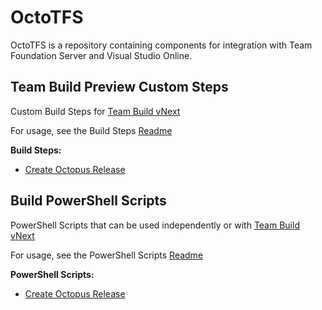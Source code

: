 OctoTFS
=======

OctoTFS is a repository containing components for integration with Team Foundation Server and Visual Studio Online.

Team Build Preview Custom Steps
-------------------------------

Custom Build Steps for [Team Build vNext](http://aka.ms/tfbuild)

For usage, see the Build Steps [Readme](source/VSTSExtensions)

**Build Steps:**
* [Create Octopus Release](source/VSTSExtensions/OctopusBuildTasks/CreateOctopusRelease)

Build PowerShell Scripts
------------------------

PowerShell Scripts that can be used independently or with [Team Build vNext](http://aka.ms/tfbuild)

For usage, see the PowerShell Scripts [Readme](source/BuildPowershellScripts)

**PowerShell Scripts:**
* [Create Octopus Release](source/BuildPowershellScripts/CreateOctopusRelease.ps1)
